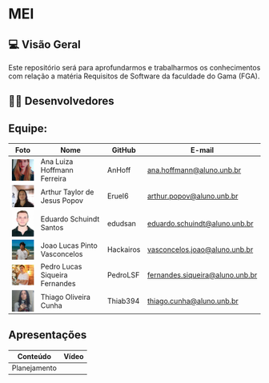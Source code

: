 # MEI

 ##  💻 Visão Geral
 
Este repositório será para aprofundarmos e trabalharmos os conhecimentos com relação a matéria Requisitos de Software da faculdade do Gama (FGA).

## 👨‍💻 Desenvolvedores

## Equipe:
|Foto | Nome            | GitHub      | E-mail       | 
|-----|-----------------|-------------|-------------|
| <img width='80' heigth='80' align='center' src='/assets/imagem/ana.jpeg'> | Ana Luiza Hoffmann Ferreira | AnHoff | ana.hoffmann@aluno.unb.br |
| <img width='80' heigth='80' align='center' src='/assets/imagem/arthur.jpeg'> | Arthur Taylor de Jesus Popov | Eruel6 | arthur.popov@aluno.unb.br |
| <img width='80' heigth='80' align='center' src='/assets/imagem/eduardo.jpg'> | Eduardo Schuindt Santos | edudsan | eduardo.schuindt@aluno.unb.br |
| <img width='80' heigth='80' align='center' src='/assets/imagem/joao.jpeg'> | Joao Lucas Pinto Vasconcelos | Hackairos | vasconcelos.joao@aluno.unb.br |
| <img width='80' heigth='80' align='center' src='/assets/imagem/pedro.jpeg'> | Pedro Lucas Siqueira Fernandes | PedroLSF | fernandes.siqueira@aluno.unb.br |
| <img width='80' heigth='80' align='center' src='/assets/imagem/thiago.jpeg'> | Thiago Oliveira Cunha | Thiab394| thiago.cunha@aluno.unb.br |


## Apresentações

  |Conteúdo|Vídeo| 
  |----|------|
  |Planejamento||


